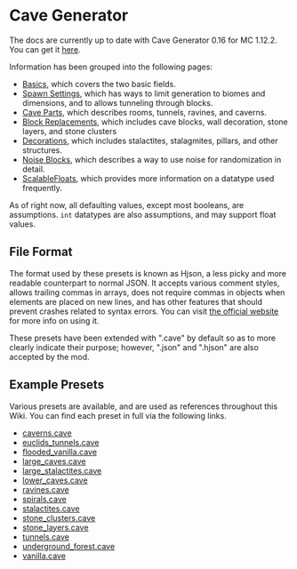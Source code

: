 # Cave Generator
The docs are currently up to date with Cave Generator 0.16 for MC 1.12.2. You can get it [here](https://www.curseforge.com/minecraft/mc-mods/cave-generator).

Information has been grouped into the following pages:

- [Basics](), which covers the two basic fields.
- [Spawn Settings](), which has ways to limit generation to biomes and dimensions, and to allows tunneling through blocks.
- [Cave Parts](), which describes rooms, tunnels, ravines, and caverns.
- [Block Replacements](), which includes cave blocks, wall decoration, stone layers, and stone clusters
- [Decorations](), which includes stalactites, stalagmites, pillars, and other structures.
- [Noise Blocks](), which describes a way to use noise for randomization in detail.
- [ScalableFloats](), which provides more information on a datatype used frequently.

As of right now, all defaulting values, except most booleans, are assumptions. `int` datatypes are also assumptions, and may support float values.

## File Format
The format used by these presets is known as Hjson, a less picky and more readable counterpart to normal JSON. It accepts various comment styles, allows trailing commas in arrays, does not require commas in objects when elements are placed on new lines, and has other features that should prevent crashes related to syntax errors. You can visit [the official website](https://hjson.org) for more info on using it.

These presets have been extended with ".cave" by default so as to more clearly indicate their purpose; however, ".json" and ".hjson" are also accepted by the mod.
## Example Presets
Various presets are available, and are used as references throughout this Wiki. You can find each preset in full via the following links.
- [caverns.cave](https://github.com/PersonTheCat/CaveGenerator/tree/master/src/main/resources/assets/cavegenerator/presets/caverns.cave)
- [euclids_tunnels.cave](https://github.com/PersonTheCat/CaveGenerator/tree/master/src/main/resources/assets/cavegenerator/presets/euclids_tunnels.cave)
- [flooded_vanilla.cave](https://github.com/PersonTheCat/CaveGenerator/tree/master/src/main/resources/assets/cavegenerator/presets/flooded_vanilla.cave)
- [large_caves.cave](https://github.com/PersonTheCat/CaveGenerator/tree/master/src/main/resources/assets/cavegenerator/presets/large_caves.cave)
- [large_stalactites.cave](https://github.com/PersonTheCat/CaveGenerator/tree/master/src/main/resources/assets/cavegenerator/presets/large_stalactites.cave)
- [lower_caves.cave](https://github.com/PersonTheCat/CaveGenerator/tree/master/src/main/resources/assets/cavegenerator/presets/lower_caves.cave)
- [ravines.cave](https://github.com/PersonTheCat/CaveGenerator/tree/master/src/main/resources/assets/cavegenerator/presets/ravines.cave)
- [spirals.cave](https://github.com/PersonTheCat/CaveGenerator/tree/master/src/main/resources/assets/cavegenerator/presets/spirals.cave)
- [stalactites.cave](https://github.com/PersonTheCat/CaveGenerator/tree/master/src/main/resources/assets/cavegenerator/presets/stalactites.cave)
- [stone_clusters.cave](https://github.com/PersonTheCat/CaveGenerator/tree/master/src/main/resources/assets/cavegenerator/presets/stone_clusters.cave)
- [stone_layers.cave](https://github.com/PersonTheCat/CaveGenerator/tree/master/src/main/resources/assets/cavegenerator/presets/stone_layers.cave)
- [tunnels.cave](https://github.com/PersonTheCat/CaveGenerator/tree/master/src/main/resources/assets/cavegenerator/presets/tunnels.cave)
- [underground_forest.cave](https://github.com/PersonTheCat/CaveGenerator/tree/master/src/main/resources/assets/cavegenerator/presets/underground_forest.cave)
- [vanilla.cave](https://github.com/PersonTheCat/CaveGenerator/tree/master/src/main/resources/assets/cavegenerator/presets/vanilla.cave)
